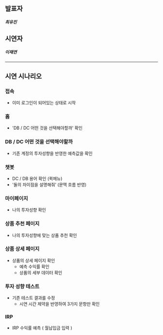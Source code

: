 ## 발표자 
##### 최유진
## 시연자
##### 이채연
---
## 시연 시나리오 
### 접속
- 이미 로그인이 되어있는 상태로 시작
### 홈
- 'DB / DC 어떤 것을 선택해야할까' 확인
### DB / DC 어떤 것을 선택해야할까
- 기존 계정의 투자성향을 반영한 예측값을 확인
### 챗봇 
- DC / DB 용어 확인 (퀵메뉴)
- '둘의 차이점을 설명해줘' (문맥 흐름 반영)
### 마이페이지
- 나의 투자성향 확인 
### 상품 추천 페이지
- 나의 투자성향에 맞는 상품 추천 확인
### 상품 상세 페이지
- 상품의 상세 페이지 확인
    - 예측 수익률 확인
    - 상품의 세부 데이터 확인
### 투자 성향 테스트
- 기존 테스트 결과를 수정
    - 시연 시간 제약을 반영하여 3가지 문항만 확인
### IRP
- IRP 수익률 예측 ( 월납입금 입력 )